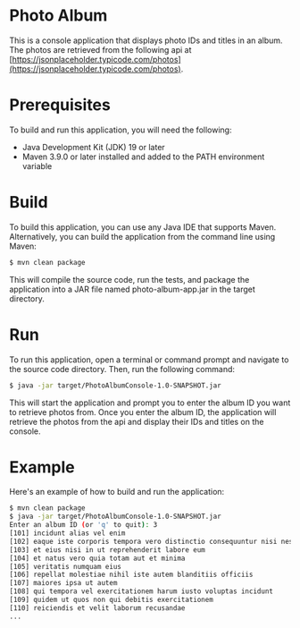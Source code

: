 # Photo Album 
This is a console application that displays photo IDs and titles in an album. The photos are retrieved from the following api at  [https://jsonplaceholder.typicode.com/photos](https://jsonplaceholder.typicode.com/photos).
# Prerequisites
To build and run this application, you will need the following:
* Java Development Kit (JDK) 19 or later
* Maven 3.9.0 or later installed and added to the PATH environment variable
# Build
To build this application, you can use any Java IDE that supports Maven. Alternatively, you can build the application from the command line using Maven:

```bash
$ mvn clean package
```

This will compile the source code, run the tests, and package the application into a JAR file named photo-album-app.jar in the target directory.
# Run
To run this application, open a terminal or command prompt and navigate to the source code directory. Then, run the following command:

```bash
$ java -jar target/PhotoAlbumConsole-1.0-SNAPSHOT.jar
```

This will start the application and prompt you to enter the album ID you want to retrieve photos from. Once you enter the album ID, the application will retrieve the photos from the api and display their IDs and titles on the console.
# Example
Here's an example of how to build and run the application:

```bash
$ mvn clean package
$ java -jar target/PhotoAlbumConsole-1.0-SNAPSHOT.jar
Enter an album ID (or 'q' to quit): 3
[101] incidunt alias vel enim
[102] eaque iste corporis tempora vero distinctio consequuntur nisi nesciunt
[103] et eius nisi in ut reprehenderit labore eum
[104] et natus vero quia totam aut et minima
[105] veritatis numquam eius
[106] repellat molestiae nihil iste autem blanditiis officiis
[107] maiores ipsa ut autem
[108] qui tempora vel exercitationem harum iusto voluptas incidunt
[109] quidem ut quos non qui debitis exercitationem
[110] reiciendis et velit laborum recusandae
...
```
